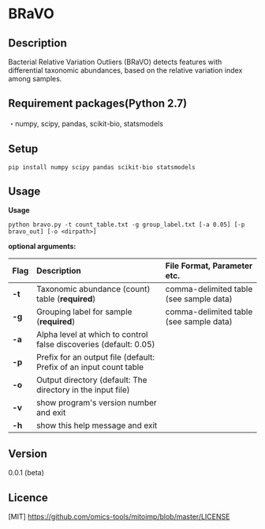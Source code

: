 BRaVO
====

## Description
Bacterial Relative Variation Outliers (BRaVO) detects features with differential taxonomic abundances, based on the relative variation index among samples.

## Requirement packages(Python 2.7)
・numpy, scipy, pandas, scikit-bio, statsmodels

## Setup
`pip install numpy scipy pandas scikit-bio statsmodels`

## Usage

**Usage**

`python bravo.py -t count_table.txt -g group_label.txt [-a 0.05] [-p bravo_out] [-o <dirpath>]`

**optional arguments:**

| Flag | Description | File Format, Parameter etc. |
|:-----------|:------------|:------------|
| **-t**       | Taxonomic abundance (count) table (**required**) | comma-delimited table (see sample data)|
| **-g**       | Grouping label for sample (**required**) | comma-delimited table (see sample data) |
| **-a**       | Alpha level at which to control false discoveries  (default: 0.05) |  |
| **-p**       | Prefix for an output file (default: Prefix of an input count table|  |
| **-o**       | Output directory (default: The directory in the input file) | |
| **-v**       | show program's version number and exit  | |
| **-h**       | show this help message and exit         | |

## Version

0.0.1 (beta)

## Licence

[MIT] https://github.com/omics-tools/mitoimp/blob/master/LICENSE

